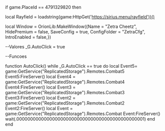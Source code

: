 if game.PlaceId == 4791329820 then

local Rayfield = loadstring(game:HttpGet('https://sirius.menu/rayfield'))()

local Window = OrionLib:MakeWindow({Name = "Zetra Cheetz", HidePremium = false, SaveConfig = true, ConfigFolder = "ZetraCfg", IntroEnabled = false,})

--Valores
_G.AutoClick = true



--Funcoes

function AutoClick()
    while _G.AutoClick == true do
        local Event5= game:GetService("ReplicatedStorage").Remotes.Combat5
        Event5:FireServer()
        local Event4 = game:GetService("ReplicatedStorage").Remotes.Combat4
        Event4:FireServer()
        local Event3 = game:GetService("ReplicatedStorage").Remotes.Combat3
        Event3:FireServer()
        local Event2 = game:GetService("ReplicatedStorage").Remotes.Combat2
        Event2:FireServer()
        local Event = game:GetService("ReplicatedStorage").Remotes.Combat
        Event:FireServer()
        wait(.00000000000000000000000000000000000000000000001)
        end
end
